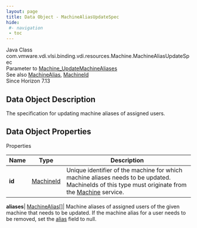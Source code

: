 ```yaml
---
layout: page
title: Data Object - MachineAliasUpdateSpec
hide:
 #- navigation
 - toc
---
```






Java Class
    com.vmware.vdi.vlsi.binding.vdi.resources.Machine.MachineAliasUpdateSpec  
Parameter to
     [Machine_UpdateMachineAliases](vdi.resources.Machine.md#updateMachineAliases)  
See also
     [MachineAlias](vdi.resources.Machine.MachineAlias.md), [MachineId](vdi.entity.MachineId.md)  
Since 
    Horizon 7.13

## Data Object Description 

The specification for updating machine aliases of assigned users. 

## Data Object Properties

Properties

Name |  Type |  Description   
---|---|---  
**id**| [MachineId](vdi.entity.MachineId.md)|  Unique identifier of the machine for which machine aliases needs to be updated. MachineIds of this type must originate from the [Machine](vdi.resources.Machine.md) service.   
  
**aliases**| [MachineAlias[]](vdi.resources.Machine.MachineAlias.md)|  Machine aliases of assigned users of the given machine that needs to be updated. If the machine alias for a user needs to be removed, set the [alias](vdi.resources.Machine.MachineAlias.md#alias) field to null.   
  
  
  
 
  
  

